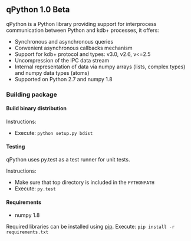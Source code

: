 ## qPython 1.0 Beta

qPython is a Python library providing support for interprocess communication between Python and kdb+ processes, it offers:
- Synchronous and asynchronous queries
- Convenient asynchronous callbacks mechanism
- Support for kdb+ protocol and types: v3.0, v2.6, v<=2.5
- Uncompression of the IPC data stream
- Internal representation of data via numpy arrays (lists, complex types) and numpy data types (atoms)
- Supported on Python 2.7 and numpy 1.8


### Building package

#### Build binary distribution

Instructions:
 - Execute:
   `python setup.py bdist`


#### Testing

qPython uses py.test as a test runner for unit tests.

Instructions:
 - Make sure that top directory is included in the `PYTHONPATH`
 - Execute: `py.test`


#### Requirements
 - numpy 1.8


Required libraries can be installed using [pip](https://pypi.python.org/pypi/pip).
Execute: `pip install -r requirements.txt`